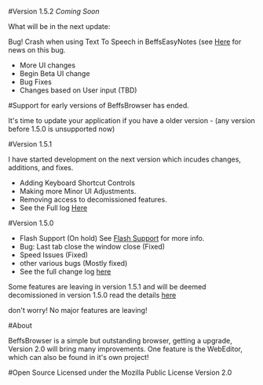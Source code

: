 #Version 1.5.2 *Coming Soon*

What will be in the next update:

Bug! Crash when using Text To Speech in BeffsEasyNotes (see <a href="https://github.com/jdc20181/BeffsBrowser/issues/1">Here</a>
for news on this bug. 

 - More UI changes 
 - Begin Beta UI change 
 - Bug Fixes 
 - Changes based on User input (TBD)
 
#Support for early versions of BeffsBrowser has ended. 

It's time to update your application if you have a older version - (any version before 1.5.0 is unsupported now)



#Version 1.5.1 

I have started development on the next version which incudes changes, additions, and fixes. 

 - Adding Keyboard Shortcut Controls 
 - Making more Minor UI Adjustments. 
 - Removing access to decomissioned features.  
 - See the Full log <a href="https://github.com/jdc20181/BeffsBrowser/wiki/Version-1.5.1-Coming-soon!">Here</a>

#Version 1.5.0 
- Flash Support (On hold) See <a href="https://github.com/jdc20181/BeffsBrowser/wiki/Flash-Support">Flash Support</a> for more info. 
- Bug: Last tab close the window close (Fixed)
- Speed Issues (Fixed)
- other various bugs (Mostly fixed)
- See the full change log <a href="https://github.com/jdc20181/BeffsBrowser/wiki/Version-1.5.0">here</a>

Some features are leaving in version 1.5.1 and will be deemed decomissioned in version 1.5.0 read the details <a href="https://github.com/jdc20181/BeffsBrowser/wiki/Decomissioned-Features-coming">here</a>

don't worry! No major features are leaving!


#About

BeffsBrowser is a simple but outstanding browser, getting a upgrade, Version 2.0 will bring many improvements. One feature is the WebEditor, which can also be found in it's own project!

#Open Source
Licensed under the Mozilla Public License Version 2.0 

